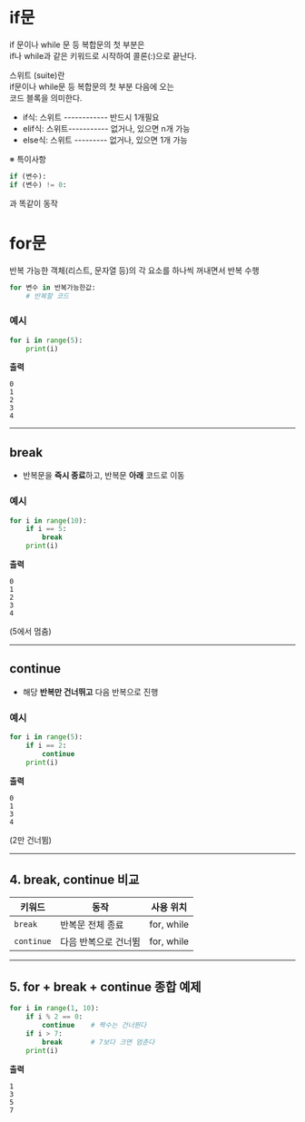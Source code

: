 # if문
if 문이나 while 문 등 복합문의 첫 부분은 <br>
if나 while과 같은 키워드로 시작하여 콜론(:)으로 끝난다.

스위트 (suite)란 <br>
if문이나 while문 등 복합문의 첫 부분 다음에 오는<br>
코드 블록을 의미한다.

- if식: 스위트 ------------ 반드시 1개필요
- elif식: 스위트----------- 없거나, 있으면 n개 가능
- else식: 스위트 --------- 없거나, 있으면 1개 가능

※ 특이사항
```py
if (변수):
if (변수) != 0:
```
과 똑같이 동작

# for문

반복 가능한 객체(리스트, 문자열 등)의 각 요소를 하나씩 꺼내면서 반복 수행

```py
for 변수 in 반복가능한값:
    # 반복할 코드
```

### 예시
```py
for i in range(5):
    print(i)
```
**출력**
```
0
1
2
3
4
```

---

## break
- 반복문을 **즉시 종료**하고, 반복문 **아래** 코드로 이동

### 예시
```py
for i in range(10):
    if i == 5:
        break
    print(i)
```
**출력**
```
0
1
2
3
4
```
(5에서 멈춤)

---

## continue
- 해당 **반복만 건너뛰고** 다음 반복으로 진행

### 예시
```py
for i in range(5):
    if i == 2:
        continue
    print(i)
```
**출력**
```
0
1
3
4
```
(2만 건너뜀)

---

## 4. break, continue 비교

| 키워드      | 동작                | 사용 위치     |
|-------------|---------------------|--------------|
| `break`     | 반복문 전체 종료    | for, while   |
| `continue`  | 다음 반복으로 건너뜀| for, while   |

---

## 5. for + break + continue 종합 예제

```py
for i in range(1, 10):
    if i % 2 == 0:
        continue    # 짝수는 건너뛴다
    if i > 7:
        break       # 7보다 크면 멈춘다
    print(i)
```
**출력**
```
1
3
5
7
```

